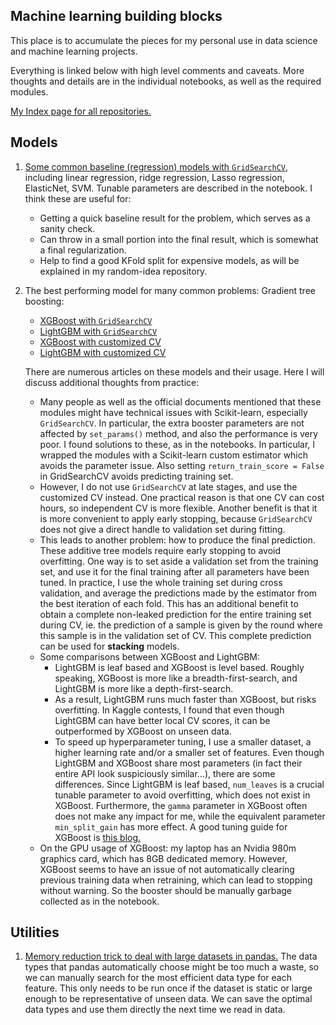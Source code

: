 ## Machine learning building blocks
This place is to accumulate the pieces for my personal use in data science and machine learning projects.

Everything is linked below with high level comments and caveats. More thoughts and details are in the individual notebooks, as well as the required modules.

[My Index page for all repositories.](https://github.com/zxfsheep/Index/blob/master/README.md)

## Models

1. [Some common baseline (regression) models with `GridSearchCV`](https://github.com/zxfsheep/ML-building-blocks/blob/master/models/GridSearchCV_Baseline.ipynb), including linear regression, ridge regression, Lasso regression, ElasticNet, SVM. Tunable parameters are described in the notebook. I think these are useful for:
   * Getting a quick baseline result for the problem, which serves as a sanity check.
   * Can throw in a small portion into the final result, which is somewhat a final regularization.
   * Help to find a good KFold split for expensive models, as will be explained in my random-idea repository.

2. The best performing model for many common problems: Gradient tree boosting:
   * [XGBoost with `GridSearchCV`](https://github.com/zxfsheep/ML-building-blocks/blob/master/models/GridSearchCV_XGBoost.ipynb)
   * [LightGBM with `GridSearchCV`](https://github.com/zxfsheep/ML-building-blocks/blob/master/models/GridSearchCV_LGBM.ipynb)
   * [XGBoost with customized CV](https://github.com/zxfsheep/ML-building-blocks/blob/master/models/CustomCV_XGBoost.ipynb)
   * [LightGBM with customized CV](https://github.com/zxfsheep/ML-building-blocks/blob/master/models/CustomCV_LGBM.ipynb)
   
   There are numerous articles on these models and their usage. Here I will discuss additional thoughts from practice:
   * Many people as well as the official documents mentioned that these modules might have technical issues with Scikit-learn, especially `GridSearchCV`. In particular, the extra booster parameters are not affected by `set_params()` method, and also the performance is very poor. I found solutions to these, as in the notebooks. In particular, I wrapped the modules with a Scikit-learn custom estimator which avoids the parameter issue. Also setting `return_train_score = False` in GridSearchCV avoids predicting training set.
   * However, I do not use `GridSearchCV` at late stages, and use the customized CV instead. One practical reason is that one CV can cost hours, so independent CV is more flexible. Another benefit is that it is more convenient to apply early stopping, because `GridSearchCV` does not give a direct handle to validation set during fitting.
   * This leads to another problem: how to produce the final prediction. These additive tree models require early stopping to avoid overfitting. One way is to set aside a validation set from the training set, and use it for the final training after all parameters have been tuned. In practice, I use the whole training set during cross validation, and average the predictions made by the estimator from the best iteration of each fold. This has an additional benefit to obtain a complete non-leaked prediction for the entire training set during CV, ie. the prediction of a sample is given by the round where this sample is in the validation set of CV. This complete prediction can be used for **stacking** models.
   * Some comparisons between XGBoost and LightGBM: 
      * LightGBM is leaf based and XGBoost is level based. Roughly speaking, XGBoost is more like a breadth-first-search, and LightGBM is more like a depth-first-search.
      * As a result, LightGBM runs much faster than XGBoost, but risks overfitting. In Kaggle contests, I found that even though LightGBM can have better local CV scores, it can be outperformed by XGBoost on unseen data.
      * To speed up hyperparameter tuning, I use a smaller dataset, a higher learning rate and/or a smaller set of features. Even though LightGBM and XGBoost share most parameters (in fact their entire API look suspiciously similar...), there are some differences. Since LightGBM is leaf based, `num_leaves` is a crucial tunable parameter to avoid overfitting, which does not exist in XGBoost. Furthermore, the `gamma` parameter in XGBoost often does not make any impact for me, while the equivalent parameter `min_split_gain` has more effect. A good tuning guide for XGBoost is [this blog.](https://www.analyticsvidhya.com/blog/2016/03/complete-guide-parameter-tuning-xgboost-with-codes-python/)
   * On the GPU usage of XGBoost: my laptop has an Nvidia 980m graphics card, which has 8GB dedicated memory. However, XGBoost seems to have an issue of not automatically clearing previous training data when retraining, which can lead to stopping without warning. So the booster should be manually garbage collected as in the notebook.
   

## Utilities

1. [Memory reduction trick to deal with large datasets in pandas.](https://github.com/zxfsheep/ML-building-blocks/blob/master/utilities/Reduce_Memory.ipynb) The data types that pandas automatically choose might be too much a waste, so we can manually search for the most efficient data type for each feature. This only needs to be run once if the dataset is static or large enough to be representative of unseen data. We can save the optimal data types and use them directly the next time we read in data.
